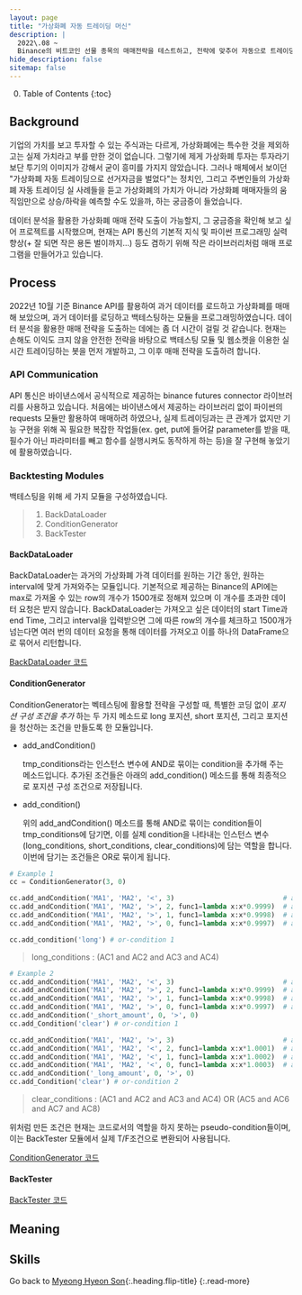 ```yaml
---
layout: page
title: "가상화폐 자동 트레이딩 머신"
description: |
  2022\.08 ~  
  Binance의 비트코인 선물 종목의 매매전략을 테스트하고, 전략에 맞추어 자동으로 트레이딩하는 봇을 만드는 개인 프로젝트입니다.
hide_description: false
sitemap: false
---
```


0. Table of Contents
{:toc}


## Background

기업의 가치를 보고 투자할 수 있는 주식과는 다르게, 가상화폐에는 특수한 것을 제외하고는 실제 가치라고 부를 만한 것이 없습니다. 그렇기에 제게 가상화폐 투자는 투자라기보단 투기의 이미지가 강해서 굳이 흥미를 가지지 않았습니다. 그러나 매체에서 보이던 "가상화폐 자동 트레이딩으로 선거자금을 벌었다"는 정치인, 그리고 주변인들의 가상화폐 자동 트레이딩 실 사례들을 듣고 가상화폐의 가치가 아니라 가상화폐 매매자들의 움직임만으로 상승/하락을 예측할 수도 있을까, 하는 궁금증이 들었습니다.

데이터 분석을 활용한 가상화폐 매매 전략 도출이 가능할지, 그 궁금증을 확인해 보고 싶어 프로젝트를 시작했으며, 현재는 API 통신의 기본적 지식 및 파이썬 프로그래밍 실력 향상(+ 잘 되면 작은 용돈 벌이까지...) 등도 겸하기 위해 작은 라이브러리처럼 매매 프로그램을 만들어가고 있습니다.


## Process

2022년 10월 기준 Binance API를 활용하여 과거 데이터를 로드하고 가상화폐를 매매해 보았으며, 과거 데이터를 로딩하고 백테스팅하는 모듈을 프로그래밍하였습니다. 데이터 분석을 활용한 매매 전략을 도출하는 데에는 좀 더 시간이 걸릴 것 같습니다. 현재는 손해도 이익도 크지 않을 안전한 전략을 바탕으로 백테스팅 모듈 및 웹소켓을 이용한 실시간 트레이딩하는 봇을 먼저 개발하고, 그 이후 매매 전략을 도출하려 합니다.


### API Communication

API 통신은 바이낸스에서 공식적으로 제공하는 binance futures connector 라이브러리를 사용하고 있습니다. 처음에는 바이낸스에서 제공하는 라이브러리 없이 파이썬의 requests 모듈만 활용하여 매매하려 하였으나, 실제 트레이딩과는 큰 관계가 없지만 기능 구현을 위해 꼭 필요한 복잡한 작업들(ex. get, put에 들어갈 parameter를 받을 때, 필수가 아닌 파라미터를 빼고 함수를 실행시켜도 동작하게 하는 등)을 잘 구현해 놓았기에 활용하였습니다.


### Backtesting Modules

백테스팅을 위해 세 가지 모듈을 구성하였습니다.

> 1. BackDataLoader
> 2. ConditionGenerator
> 3. BackTester

####  BackDataLoader

BackDataLoader는 과거의 가상화폐 가격 데이터를 원하는 기간 동안, 원하는 interval에 맞게 가져와주는 모듈입니다. 기본적으로 제공하는 Binance의 API에는 max로 가져올 수 있는 row의 개수가 1500개로 정해져 있으며 이 개수를 초과한 데이터 요청은 받지 않습니다. BackDataLoader는 가져오고 싶은 데이터의 start Time과 end Time, 그리고 interval을 입력받으면 그에 따른 row의 개수를 체크하고 1500개가 넘는다면 여러 번의 데이터 요청을 통해 데이터를 가져오고 이를 하나의 DataFrame으로 묶어서 리턴합니다.

[BackDataLoader 코드](https://github.com/menmenmeng/TIL/blob/main/AutoTrader/BinanceTrader/backTester/BackDataLoader.py)


####  ConditionGenerator

ConditionGenerator는 벡테스팅에 활용할 전략을 구성할 때, 특별한 코딩 없이 _포지션 구성 조건을 추가_ 하는 두 가지 메소드로 long 포지션, short 포지션, 그리고 포지션을 청산하는 조건을 만들도록 한 모듈입니다.

- add_andCondition()

  tmp_conditions라는 인스턴스 변수에 AND로 묶이는 condition을 추가해 주는 메소드입니다. 추가된 조건들은 아래의 add_condition() 메소드를 통해 최종적으로 포지션 구성 조건으로 저장됩니다.

- add_condition()

  위의 add_andCondition() 메소드를 통해 AND로 묶이는 condition들이 tmp_conditions에 담기면, 이를 실제 condition을 나타내는 인스턴스 변수(long_conditions, short_conditions, clear_conditions)에 담는 역할을 합니다. 이번에 담기는 조건들은 OR로 묶이게 됩니다.


~~~python
# Example 1
cc = ConditionGenerator(3, 0)

cc.add_andCondition('MA1', 'MA2', '<', 3)                           # and-condition 1 (AC1)
cc.add_andCondition('MA1', 'MA2', '>', 2, func1=lambda x:x*0.9999)  # and-condition 2 (AC2)
cc.add_andCondition('MA1', 'MA2', '>', 1, func1=lambda x:x*0.9998)  # and-condition 3 (AC3)
cc.add_andCondition('MA1', 'MA2', '>', 0, func1=lambda x:x*0.9997)  # and-condition 4 (AC4)

cc.add_condition('long') # or-condition 1
~~~

> long_conditions : (AC1 and AC2 and AC3 and AC4)

~~~python
# Example 2
cc.add_andCondition('MA1', 'MA2', '<', 3)                           # and-condition 1 (AC1)
cc.add_andCondition('MA1', 'MA2', '>', 2, func1=lambda x:x*0.9999)  # and-condition 2 (AC2)
cc.add_andCondition('MA1', 'MA2', '>', 1, func1=lambda x:x*0.9998)  # and-condition 3 (AC3)
cc.add_andCondition('MA1', 'MA2', '>', 0, func1=lambda x:x*0.9997)  # and-condition 4 (AC4)
cc.add_andCondition('_short_amount', 0, '>', 0)
cc.add_Condition('clear') # or-condition 1

cc.add_andCondition('MA1', 'MA2', '>', 3)                           # and-condition 5 (AC5)
cc.add_andCondition('MA1', 'MA2', '<', 2, func1=lambda x:x*1.0001)  # and-condition 6 (AC6)
cc.add_andCondition('MA1', 'MA2', '<', 1, func1=lambda x:x*1.0002)  # and-condition 7 (AC7)
cc.add_andCondition('MA1', 'MA2', '<', 0, func1=lambda x:x*1.0003)  # and-condition 8 (AC8)
cc.add_andCondition('_long_amount', 0, '>', 0)
cc.add_Condition('clear') # or-condition 2
~~~

> clear_conditions : (AC1 and AC2 and AC3 and AC4) OR (AC5 and AC6 and AC7 and AC8)


위처럼 만든 조건은 현재는 코드로서의 역할을 하지 못하는 pseudo-condition들이며, 이는 BackTester 모듈에서 실제 T/F조건으로 변환되어 사용됩니다.

[ConditionGenerator 코드](https://github.com/menmenmeng/TIL/blob/main/AutoTrader/BinanceTrader/conditionGenerator/ConditionGenerator.py)


####  BackTester



[BackTester 코드](https://github.com/menmenmeng/TIL/blob/main/AutoTrader/BinanceTrader/backTester/BackTester.py)



## Meaning


## Skills


Go back to [Myeong Hyeon Son](/about/){:.heading.flip-title}
{:.read-more}